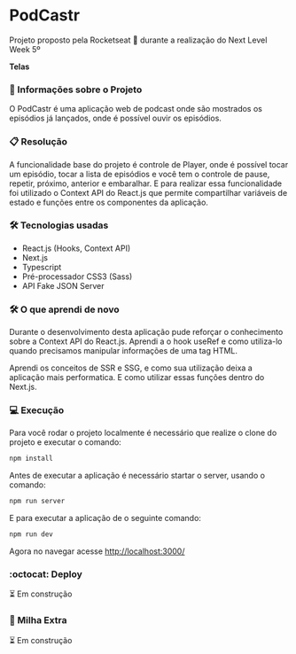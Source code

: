 # PodCastr

Projeto proposto pela Rocketseat :rocket: durante a realização do Next Level Week 5º

**Telas**

### :page_with_curl: Informações sobre o Projeto

O PodCastr é uma aplicação web de podcast onde são mostrados os episódios já lançados, onde é possível ouvir os episódios.

### :clipboard: Resolução

A funcionalidade base do projeto é controle de Player, onde é possível tocar um episódio, tocar a lista de episódios e você tem
o controle de pause, repetir, próximo, anterior e embaralhar. E para realizar essa funcionalidade foi utilizado o Context API do React.js
que permite compartilhar variáveis de estado e funções entre os componentes da aplicação.


### :hammer_and_wrench: Tecnologias usadas

- React.js (Hooks, Context API)
- Next.js
- Typescript
- Pré-processador CSS3 (Sass)
- API Fake JSON Server

### :hammer_and_wrench: O que aprendi de novo

Durante o desenvolvimento desta aplicação pude reforçar o conhecimento sobre a Context API do React.js. Aprendi a o hook useRef
e como utiliza-lo quando precisamos manipular informações de uma tag HTML.

Aprendi os conceitos de SSR e SSG, e como sua utilização deixa a aplicação mais performatica. E como utilizar essas funções dentro do Next.js.

### :computer: Execução

Para você rodar o projeto localmente é necessário que realize o clone do projeto e executar o comando:

```bash
npm install
```
Antes de executar a aplicação é necessário startar o server, usando o comando:

```bash
npm run server
```

E para executar a aplicação de o seguinte comando:

```bash
npm run dev
```

Agora no navegar acesse [http://localhost:3000/](http://localhost:3000/)

### :octocat: Deploy

:hourglass_flowing_sand: Em construção

 

### :running: Milha Extra

:hourglass_flowing_sand: Em construção